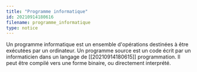 ```yaml
---
title: "Programme informatique"
id: 20210914180616
filename: programme_informatique
type: notice
---
```


Un programme informatique est un ensemble d'opérations destinées à être exécutées par un ordinateur. Un programme source est un code écrit par un informaticien dans un langage de [[20210914180615]] programmation. Il peut être compilé vers une forme binaire, ou directement interprété.

